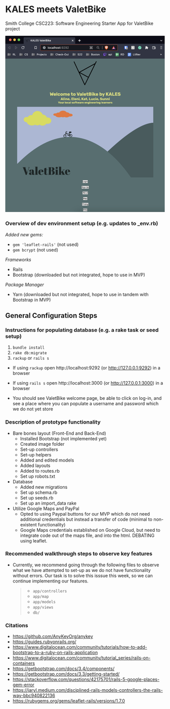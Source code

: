 # KALES meets ValetBike

Smith College CSC223: Software Engineering
Starter App for ValetBike project

![Screencap of what we have](screencap.png)

### Overview of dev environment setup (e.g. updates to _env.rb)

*Added new gems:*
- `gem 'leaflet-rails'` (not used)
- `gem bcrypt` (not used)

*Frameworks*
- Rails
- Bootstrap (downloaded but not integrated, hope to use in MVP)

*Package Manager*
- Yarn (downloaded but not integrated, hope to use in tandem with Bootstrap in MVP)

## General Configuration Steps

### Instructions for populating database (e.g. a rake task or seed setup)
1. `bundle install`
2. `rake db:migrate`
3. `rackup` or `rails s`

* If using `rackup` open http://localhost:9292 (or http://127.0.0.1:9292) in a browser
* If using `rails s` open http://localhost:3000 (or http://127.0.0.1:3000) in a browser

* You should see ValetBike welcome page, be able to click on log-in, and see a place where you can populate a username and password which we do not yet store

### Description of prototype functionality
- Bare bones layout (Front-End and Back-End) 
    - Installed Bootstrap (not implemented yet)
    - Created image folder
    - Set-up controllers
    - Set-up helpers
    - Added and edited models
    - Added layouts
    - Added to routes.rb
    - Set up robots.txt
- Database
    - Added new migrations
    - Set up schema.rb
    - Set up seeds.rb
    - Set up an import_data rake
- Utilize Google Maps and PayPal
    - Opted to using Paypal buttons for our MVP which do not need additional credentials but instead a transfer of code (minimal to non-existent functionality)
    - Google Maps credentials established on Google Cloud, but need to integrate code out of the maps file, and into the html. DEBATING using leaflet.

### Recommended walkthrough steps to observe key features
- Currently, we recommend going through the following files to observe what we have attempted to set-up as we do not have functionality without errors. Our task is to solve this isssue this week, so we can continue implementing our features.

    > - `app/controllers`
    > - `app/map`
    > - `app/models`
    > - `app/views`
    > - `db/`

### Citations
- https://github.com/AnyKeyOrg/anykey
- https://guides.rubyonrails.org/
- https://www.digitalocean.com/community/tutorials/how-to-add-bootstrap-to-a-ruby-on-rails-application
- https://www.digitalocean.com/community/tutorial_series/rails-on-containers
- https://getbootstrap.com/docs/3.4/components/
- https://getbootstrap.com/docs/3.3/getting-started/
- https://stackoverflow.com/questions/42175701/rails-5-google-places-gem-error
- https://jaryl.medium.com/disciplined-rails-models-controllers-the-rails-way-bbc940822136
- https://rubygems.org/gems/leaflet-rails/versions/1.7.0
